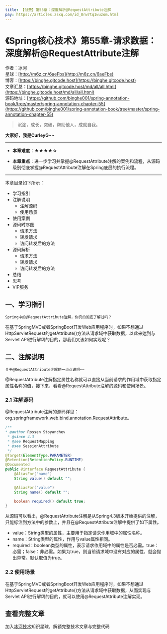 ```yaml
---
title: 【付费】第55章：深度解析@RequestAttribute注解
pay: https://articles.zsxq.com/id_8rw7tq1wuzom.html
---
```


# 《Spring核心技术》第55章-请求数据：深度解析@RequestAttribute注解

作者：冰河
<br/>星球：[http://m6z.cn/6aeFbs](http://m6z.cn/6aeFbs)
<br/>博客：[https://binghe.gitcode.host](https://binghe.gitcode.host)
<br/>文章汇总：[https://binghe.gitcode.host/md/all/all.html](https://binghe.gitcode.host/md/all/all.html)
<br/>源码地址：[https://github.com/binghe001/spring-annotation-book/tree/master/spring-annotation-chapter-55](https://github.com/binghe001/spring-annotation-book/tree/master/spring-annotation-chapter-55)

> 沉淀，成长，突破，帮助他人，成就自我。

**大家好，我是CurleyG~~**

------

* **本章难度**：★★★★☆

* **本章重点**：进一步学习并掌握@RequestAttribute注解的案例和流程，从源码级别彻底掌握@RequestAttribute注解在Spring底层的执行流程。

------

本章目录如下所示：

* 学习指引
* 注解说明
  * 注解源码
  * 使用场景
* 使用案例
* 源码时序图
  * 请求方法
  * 转发请求
  * 访问转发后的方法
* 源码解析
  * 请求方法
  * 转发请求
  * 访问转发后的方法
* 总结
* 思考
* VIP服务

## 一、学习指引

`Spring中的@RequestAttribute注解，你真的彻底了解过吗？`

在基于SpringMVC或者SpringBoot开发Web应用程序时，如果不想通过HttpServletRequest的getAttribute()方法从请求域中获取数据，以此来达到与Servlet API进行解耦的目的，那我们又该如何实现呢？

## 二、注解说明

`关于@RequestAttribute注解的一点点说明~~`

@RequestAttribute注解指定属性名称就可以直接从当前请求的作用域中获取指定属性名称的值，接下来，看看@RequestAttribute注解的源码和使用场景。

### 2.1 注解源码

@RequestAttribute注解的源码详见：org.springframework.web.bind.annotation.RequestAttribute。

```java
/**
* @author Rossen Stoyanchev
 * @since 4.3
 * @see RequestMapping
 * @see SessionAttribute
 */
@Target(ElementType.PARAMETER)
@Retention(RetentionPolicy.RUNTIME)
@Documented
public @interface RequestAttribute {
	@AliasFor("name")
	String value() default "";

	@AliasFor("value")
	String name() default "";

	boolean required() default true;
}
```

从源码可以看出，@RequestAttribute注解是从Spring4.3版本开始提供的注解，只能标注到方法中的参数上，并且在@RequestAttribute注解中提供了如下属性。

* value：String类型的属性，主要用于指定请求作用域中的属性名称。
* name：String类型的属性，作用与value属性相同。
* required：boolean类型的属性，表示请求作用域中的属性是否必需。true：必需；false：非必需。如果为true，则当前请求域中没有对应的属性，就会抛出异常。默认取值为true。

### 2.2 使用场景

在基于SpringMVC或者SpringBoot开发Web应用程序时，如果不想通过HttpServletRequest的getAttribute()方法从请求域中获取数据，从而实现与Servlet API进行解耦的目的，就可以使用@RequestAttribute注解实现。

## 查看完整文章

加入[冰河技术](http://m6z.cn/6aeFbs)知识星球，解锁完整技术文章与完整代码
